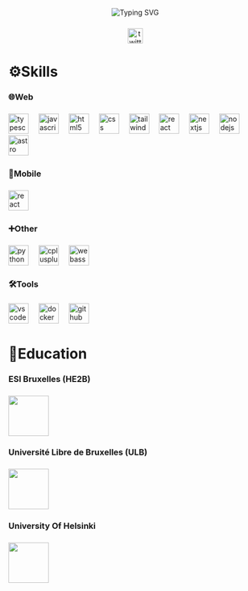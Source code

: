 <p align="center" href="https://git.io/typing-svg">
  <img src="https://readme-typing-svg.herokuapp.com?font=Fira+Code&weight=800&size=25&duration=2500&pause=1600&color=5480F7&center=true&vCenter=true&width=500&height=100&lines=Hi+%F0%9F%91%8B+I'm+Maskoo;Studying+at+ESI+Bruxelles;Full-stack+%2F+Mobile+developer;Always+Be+Grateful+To+Allah" alt="Typing SVG" />
</p>

###
<div align="center">
  <a type="text" href="https://www.x.com/mousss_dev" target="_blank">
    <img src="https://img.shields.io/static/v1?message=Twitter&logo=twitter&label=&color=1DA1F2&logoColor=white&labelColor=&style=for-the-badge" height="30" alt="twitter logo"  />
  </a>
  <!-- <a href="https://www.linkedin.com/in/moustafa-kazkaz-0b9655378/" target="_blank">
    <img src="https://img.shields.io/static/v1?message=LinkedIn&logo=linkedin&label=&color=0077B5&logoColor=white&labelColor=&style=for-the-badge" height="40" alt="linkedin logo"  />
  </a> -->
</div>

<h1 align="left">⚙️Skills</h1>

###

<h3 align="left">🌐Web</h2>

###

<div align="left">
  <img src="https://skillicons.dev/icons?i=ts" height="40" alt="typescript logo"  />
  	<img width="12" />
  <img src="https://skillicons.dev/icons?i=js" height="40" alt="javascript logo"  />
  	<img width="12" />
  <img src="https://skillicons.dev/icons?i=html" height="40" alt="html5 logo"  />
  	<img width="12" />
  <img src="https://skillicons.dev/icons?i=css" height="40" alt="css logo"  />
  	<img width="12" />
  <img src="https://skillicons.dev/icons?i=tailwind" height="40" alt="tailwindcss logo"  />
  	<img width="12" />
  <img src="https://skillicons.dev/icons?i=react" height="40" alt="react logo"  />
  	<img width="12" />
  <img src="https://skillicons.dev/icons?i=nextjs" height="40" alt="nextjs logo"  />
  	<img width="12" />
  <!-- <img src="https://skillicons.dev/icons?i=astro" height="40" alt="astro logo"  />
  	<img width="12" /> -->
  <img src="https://skillicons.dev/icons?i=nodejs" height="40" alt="nodejs logo"  />
	<img width="12" />
  <img src="https://skillicons.dev/icons?i=express" height="40" alt="astro logo"  />
  	<img width="12" />
</div>

###

<h3 align="left">📱Mobile</h2>

###

<div align="left">
  <img src="https://skillicons.dev/icons?i=react" height="40" alt="react logo"  />
  	<img width="12" />
  <!-- <img src="https://skillicons.dev/icons?i=flutter" height="40" alt="flutter logo"  />
  	<img width="12" /> -->
  <!-- <img src="https://skillicons.dev/icons?i=swift" height="40" alt="swift logo"  />
  <img width="12" /> -->
  
</div>

###

<h3 align="left">➕Other</h2>

###

<div align="left">
  <img src="https://skillicons.dev/icons?i=py" height="40" alt="python logo"  />
  	<img width="12" />
  <img src="https://skillicons.dev/icons?i=cpp" height="40" alt="cplusplus logo"  />
  	<img width="12" />
  <img src="https://skillicons.dev/icons?i=wasm" height="40" alt="webassembly logo"  />
	<img width="12" />
</div>

###

<h3 align="left">🛠️Tools</h3>

###

<div align="left">
  <img src="https://skillicons.dev/icons?i=vscode" height="40" alt="vscode logo"  />
  	<img width="12" />
  <img src="https://skillicons.dev/icons?i=docker" height="40" alt="docker logo"  />
  	<img width="12" />
  <img src="https://skillicons.dev/icons?i=github" height="40" alt="github logo"  />
  	<img width="12" />
  <!-- <img src="https://skillicons.dev/icons?i=postman" height="40" alt="postman logo"  />
  	<img width="12" />
  <img src="https://skillicons.dev/icons?i=firebase" height="40" alt="firebase logo"  />
  	<img width="12" /> -->
  <!-- <img src="https://skillicons.dev/icons?i=prisma" height="40" alt="prisma logo"  />
	<img width="12" /> -->
</div>

###

<h1 align="left">🏫Education</h1>

###
<h3 align="left">ESI Bruxelles (HE2B)</h3>

###
<div align="left">
	<a href="https://he2b.be" target="_blank">
		<img height="80" src="https://upload.wikimedia.org/wikipedia/fr/thumb/f/f1/Logo-esi.png/250px-Logo-esi.png"/>
	</a>
</div>

###

<h3 align="left">Université Libre de Bruxelles (ULB)</h3>

###

<div align="left">
  <a href="https://ulb.be" target="_blank">
		<img height="80" src="https://upload.wikimedia.org/wikipedia/commons/d/d5/ULB_logo3lp.svg"/>
	</a>
</div>

###


<h3 align="left">University Of Helsinki</h3>

###

<div align="left">
  <a href="https://www.helsinki.fi/en" target="_blank">
		<img height="80" src="https://keystoneacademic-res.cloudinary.com/image/upload/element/93/93407_thumb.png"/>
	</a>
</div>

###
